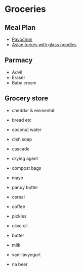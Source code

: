 # Groceries

## Meal Plan

- [Pavochon](https://www.bonappetit.com/recipe/pavochon)
- [Asian turkey with glass noodles](https://www.bonappetit.com/recipe/mouthwatering-turkey-with-glass-noodles)

## Parmacy

- Advil
- Eraser
- Baby cream

## Grocery store

- cheddar & emmental
- bread etc
- coconut water
- dish soap
- cascade
- drying agent
- compost bags
- mayo
- panuy butter
- cereal
- coffee
- pickles
- olive oil
- butter
- milk
- vanillavyogurt

- na beer

